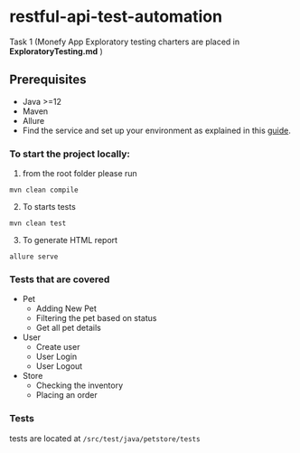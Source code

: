 # restful-api-test-automation

Task 1 (Monefy App Exploratory testing charters are placed in **ExploratoryTesting.md** )

## Prerequisites

- Java >=12 
- Maven
- Allure 
- Find the service and set up your environment as explained in this [guide](https://github.com/swagger-api/swagger-petstore).

### To start the project locally:
1. from the root folder please run 
```
mvn clean compile
```
2. To starts tests
```
mvn clean test
```
3. To generate HTML report
```
allure serve 
```
### Tests that are covered

- Pet
  - Adding New Pet
  - Filtering the pet based on status
  - Get all pet details
- User
  - Create user
  - User Login
  - User Logout
- Store
  - Checking the inventory 
  - Placing an order
### Tests
tests are located at `/src/test/java/petstore/tests`
